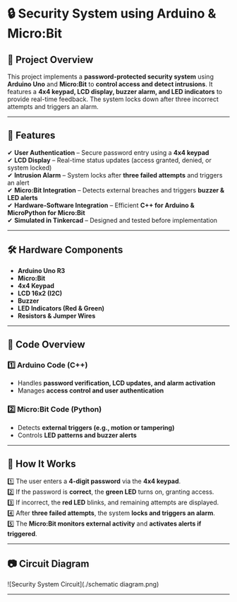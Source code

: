 # 🔒 Security System using Arduino & Micro:Bit

## 📌 Project Overview
This project implements a **password-protected security system** using **Arduino Uno** and **Micro:Bit** to **control access and detect intrusions**. It features a **4x4 keypad, LCD display, buzzer alarm, and LED indicators** to provide real-time feedback. The system locks down after three incorrect attempts and triggers an alarm.

---

## 🚀 Features
✔ **User Authentication** – Secure password entry using a **4x4 keypad**  
✔ **LCD Display** – Real-time status updates (access granted, denied, or system locked)  
✔ **Intrusion Alarm** – System locks after **three failed attempts** and triggers an alert  
✔ **Micro:Bit Integration** – Detects external breaches and triggers **buzzer & LED alerts**  
✔ **Hardware-Software Integration** – Efficient **C++ for Arduino & MicroPython for Micro:Bit**  
✔ **Simulated in Tinkercad** – Designed and tested before implementation  

---

## 🛠️ Hardware Components  
- **Arduino Uno R3**  
- **Micro:Bit**  
- **4x4 Keypad**  
- **LCD 16x2 (I2C)**  
- **Buzzer**  
- **LED Indicators (Red & Green)**  
- **Resistors & Jumper Wires**  

---

## 📜 Code Overview  
### **1️⃣ Arduino Code (C++)**  
- Handles **password verification, LCD updates, and alarm activation**  
- Manages **access control and user authentication**  

### **2️⃣ Micro:Bit Code (Python)**  
- Detects **external triggers (e.g., motion or tampering)**  
- Controls **LED patterns and buzzer alerts**  

---

## 🔧 How It Works  
1️⃣ The user enters a **4-digit password** via the **4x4 keypad**.  
2️⃣ If the password is **correct**, the **green LED** turns on, granting access.  
3️⃣ If incorrect, the **red LED** blinks, and remaining attempts are displayed.  
4️⃣ After **three failed attempts**, the system **locks and triggers an alarm**.  
5️⃣ The **Micro:Bit monitors external activity** and **activates alerts if triggered**.  

---

## 📷 Circuit Diagram  
![Security System Circuit](./schematic diagram.png)  

---
